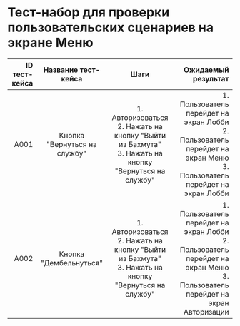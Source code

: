 # **Тест-набор для проверки пользовательских сценариев на экране Меню**

| ID тест-кейса |     Название тест-кейса      |                                                   Шаги                                                   |                                                                                                                Ожидаемый результат |
| ------------: | :--------------------------: | :------------------------------------------------------------------------------------------------------: | ---------------------------------------------------------------------------------------------------------------------------------: |
|          A001 | Кнопка "Вернуться на службу" | 1. Авторизоваться<br>2. Нажать на кнопку "Выйти из Бахмута"<br>3. Нажать на кнопку "Вернуться на службу" |       1. Пользователь перейдет на экран Лобби<br>2. Пользователь перейдет на экран Меню<br>3. Пользователь перейдет на экран Лобби |
|          A002 |    Кнопка "Дембельнуться"    | 1. Авторизоваться<br>2. Нажать на кнопку "Выйти из Бахмута"<br>3. Нажать на кнопку "Вернуться на службу" | 1. Пользователь перейдет на экран Лобби<br>2. Пользователь перейдет на экран Меню<br>3. Пользователь перейдет на экран Авторизации |
